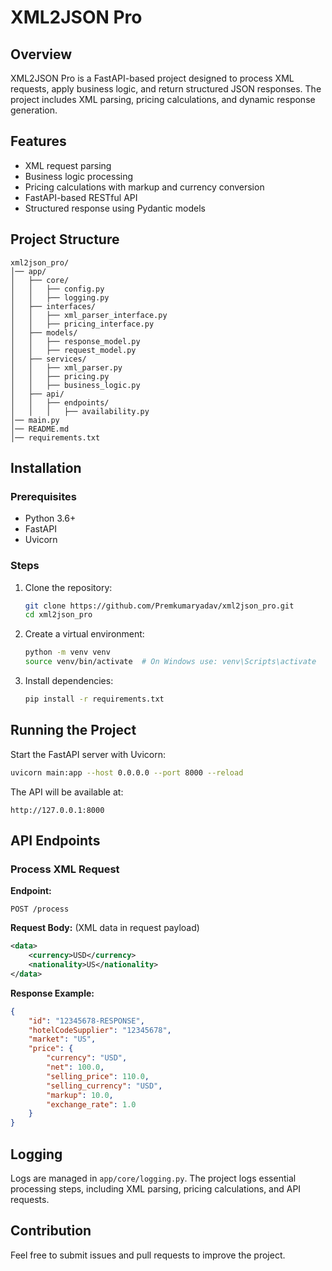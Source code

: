 # XML2JSON Pro

## Overview
XML2JSON Pro is a FastAPI-based project designed to process XML requests, apply business logic, and return structured JSON responses. The project includes XML parsing, pricing calculations, and dynamic response generation.

## Features
- XML request parsing
- Business logic processing
- Pricing calculations with markup and currency conversion
- FastAPI-based RESTful API
- Structured response using Pydantic models

## Project Structure
```
xml2json_pro/
│── app/
│   ├── core/
│   │   ├── config.py
│   │   ├── logging.py
│   ├── interfaces/
│   │   ├── xml_parser_interface.py
│   │   ├── pricing_interface.py
│   ├── models/
│   │   ├── response_model.py
│   │   ├── request_model.py
│   ├── services/
│   │   ├── xml_parser.py
│   │   ├── pricing.py
│   │   ├── business_logic.py
│   ├── api/
│   │   ├── endpoints/
│   │   │   ├── availability.py
│── main.py
│── README.md
│── requirements.txt
```

## Installation
### Prerequisites
- Python 3.6+
- FastAPI
- Uvicorn

### Steps
1. Clone the repository:
   ```sh
   git clone https://github.com/Premkumaryadav/xml2json_pro.git
   cd xml2json_pro
   ```
2. Create a virtual environment:
   ```sh
   python -m venv venv
   source venv/bin/activate  # On Windows use: venv\Scripts\activate
   ```
3. Install dependencies:
   ```sh
   pip install -r requirements.txt
   ```

## Running the Project
Start the FastAPI server with Uvicorn:
```sh
uvicorn main:app --host 0.0.0.0 --port 8000 --reload
```

The API will be available at:
```
http://127.0.0.1:8000
```

## API Endpoints
### Process XML Request
**Endpoint:**
```
POST /process
```
**Request Body:** (XML data in request payload)
```xml
<data>
    <currency>USD</currency>
    <nationality>US</nationality>
</data>
```
**Response Example:**
```json
{
    "id": "12345678-RESPONSE",
    "hotelCodeSupplier": "12345678",
    "market": "US",
    "price": {
        "currency": "USD",
        "net": 100.0,
        "selling_price": 110.0,
        "selling_currency": "USD",
        "markup": 10.0,
        "exchange_rate": 1.0
    }
}
```

## Logging
Logs are managed in `app/core/logging.py`. The project logs essential processing steps, including XML parsing, pricing calculations, and API requests.

## Contribution
Feel free to submit issues and pull requests to improve the project.

